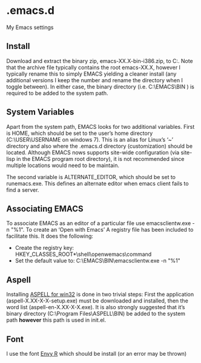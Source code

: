 .emacs.d
========

My Emacs settings

Install
-------
Download and extract the binary zip, emacs-XX.X-bin-i386.zip, to C:\.  Note that the archive file typically contains the root emacs-XX.X, however I typically rename this to simply EMACS yielding a cleaner install (any additional versions I keep the number and rename the directory when I toggle between).  In either case, the binary directory (i.e. C:\EMACS\BIN ) is required to be added to the system path. 

System Variables
----------------
Apart from the system path, EMACS looks for two additional variables.  First is HOME, which should be set to the user’s home directory (C:\USER\USERNAME on windows 7).  This is an alias for Linux’s  ‘~’ directory and also where the .emacs.d directory (customization) should be located.  Although EMACS nows supports site-wide configuration (via site-lisp in the EMACS program root directory), it is not recommended since multiple locations would need to be maintain.

The second variable is ALTERNATE_EDITOR, which should be set to runemacs.exe.   This defines an alternate editor when emacs client fails to find a server.

Associating EMACS
-----------------
To associate EMACS as an editor of a particular file use emacsclientw.exe -n "%1".   To create an ‘Open with Emacs’ 
A registry file has been included to facilitate this.  It does the following:
  - Create the registry key: HKEY_CLASSES_ROOT\*\shell\openwemacs\command
  - Set the default value to:  C:\EMACS\BIN\emacsclientw.exe -n "%1"


Aspell
------
Installing [ASPELL for win32](http://aspell.net/win32/) is done in two trivial
steps: First the application (aspell-X.XX-X-X-setup.exe) must be downloaded and
installed, then the word list (aspell-en-X.XX-X-X.exe). It is also strongly
suggested that it’s binary directory (C:\Program Files\ASPELL\BIN\) be added to
the system path **however** this path is used in init.el.

Font
----
I use the font [Envy R](https://damieng.com/blog/2008/05/26/envy-code-r-preview-7-coding-font-released) which should be install (or an error may be thrown)
